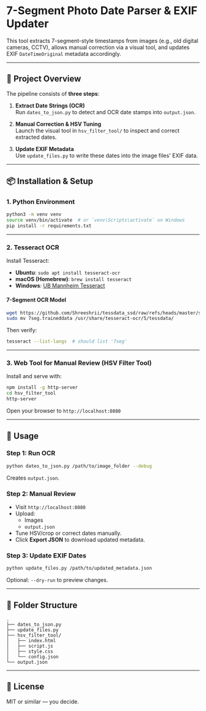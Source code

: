 # 7-Segment Photo Date Parser & EXIF Updater

This tool extracts 7-segment-style timestamps from images (e.g., old digital cameras, CCTV), allows manual correction via a visual tool, and updates EXIF `DateTimeOriginal` metadata accordingly.

---

## 🧩 Project Overview

The pipeline consists of **three steps**:

1. **Extract Date Strings (OCR)**  
   Run `dates_to_json.py` to detect and OCR date stamps into `output.json`.

2. **Manual Correction & HSV Tuning**  
   Launch the visual tool in `hsv_filter_tool/` to inspect and correct extracted dates.

3. **Update EXIF Metadata**  
   Use `update_files.py` to write these dates into the image files' EXIF data.

---

## 📦 Installation & Setup

### 1. Python Environment

```bash
python3 -m venv venv
source venv/bin/activate  # or `venv\Scripts\activate` on Windows
pip install -r requirements.txt
```

---

### 2. Tesseract OCR

Install Tesseract:

- **Ubuntu**: `sudo apt install tesseract-ocr`
- **macOS (Homebrew)**: `brew install tesseract`
- **Windows**: [UB Mannheim Tesseract](https://github.com/UB-Mannheim/tesseract/wiki)

#### 7-Segment OCR Model

```bash
wget https://github.com/Shreeshrii/tessdata_ssd/raw/refs/heads/master/ssd.traineddata -O 7seg.traineddata
sudo mv 7seg.traineddata /usr/share/tesseract-ocr/5/tessdata/
```

Then verify:

```bash
tesseract --list-langs  # should list '7seg'
```

---

### 3. Web Tool for Manual Review (HSV Filter Tool)

Install and serve with:

```bash
npm install -g http-server
cd hsv_filter_tool
http-server
```

Open your browser to `http://localhost:8080`

---

## 🚀 Usage

### Step 1: Run OCR

```bash
python dates_to_json.py /path/to/image_folder --debug
```

Creates `output.json`.

### Step 2: Manual Review

- Visit `http://localhost:8080`
- Upload:
  - Images
  - `output.json`
- Tune HSV/crop or correct dates manually.
- Click **Export JSON** to download updated metadata.

### Step 3: Update EXIF Dates

```bash
python update_files.py /path/to/updated_metadata.json
```

Optional: `--dry-run` to preview changes.

---

## 📁 Folder Structure

```
.
├── dates_to_json.py
├── update_files.py
├── hsv_filter_tool/
│   ├── index.html
│   ├── script.js
│   ├── style.css
│   └── config.json
└── output.json
```

---

## 📖 License

MIT or similar — you decide.

